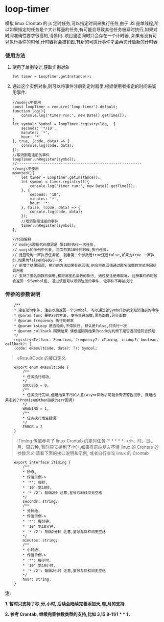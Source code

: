 # loop-timer

模拟 linux Crontab 的 js 定时任务,可以指定时间来执行任务,由于 JS 是单线程,所以如果指定的任务是个大计算量的任务,有可能会导致其他任务被延时执行,如果对时间准确性要求很高的,请慎用.
项目里面同时只会存在一个计时器, 如果有没有可以执行事件的时候,计时器将会被销毁,有新的可执行事件才会再次开启新的计时器.

### 使用方法

1.  使用了单例设计,获取实例对象

        let timer = LoopTimer.getInstance();

2.  通过这个实例对象,则可以将事件注册到定时器里,根据使用者指定的时间来调用事件.

        //nodejs中使用
        const loopTimer = require('loop-timer').default;
        function log(){
            console.log('timer run:', new Date().getTime());
        }
        let symbol: Symbol = loopTimer.registry(log,  {
            seconds: '*/10',
            minutes: '*',
            hour: '*'
        }, true, (code, data) => {
            console.log(code, data);
        });
        //取消刚刚注册的事件
        loopTimer.unRegister(symbol);
        //---------------------------------------------------------
        //vuejs中使用
        mounted(){
            let timer = LoopTimer.getInstance();
            let symbol = timer.registry((){
                console.log('timer run:', new Date().getTime());
            }, {
                seconds: '10',
                minutes: '*',
                hour: '*'
            }, false, (code, data) => {
                console.log(code, data);
            });
            //取消刚刚注册的事件
            timer.unRegister(symbol);
        },

        //代码解释
        // nodejs那份代码意思是 隔10秒执行一次任务,
        // vuejs的示例中代表, 每次的第10秒的时候,执行任务.
        // 是否轮询一直执行任务呢, 就看第二个参数是true还是false,如果为true 一直执行,如果为false则只执行一次
        // 新增了结果回调, 执行的方法如果有返回值,则会将返回值通过匿名函数的方式传回给调用者
        // 支持了匿名函数的调用,和取消匿名函数的执行, 通过反注册来取消. 注册事件的时候会返回一个Symbol值, 通过该值可以取消注册的事件, 让事件不再被执行.

### 传参的参数说明

        /**
        * 注册轮询事件, 注册以后返回一个Symbol, 可以通过该Symbol参数来取消注册的事件
        * @param func 要执行的方法, 支持普通函数,匿名函数,异步函数
        * @param frequency 执行的频率
        * @param isLoop 是否轮询,不停执行, 默认是false,只执行一次
        * @param callback 回调结果 请根据回调结果的code先判断下是否返回值符合预期
        */
        registry<T>(func: Function, frequency?: iTiming, isLoop?: boolean, callback?: {
        (code: eResultCode, data?: T): Symbol;

> eResultCode 的接口定义

        export enum eResultCode {
            /**
            * 任务执行成功,
            */
            SUCCESS = 0,
            /**
            * 任务执行完毕,但是结果不尽如人意(async函数才可能会有该警告提示, 就是结果走到了Promise的then函数的err回调)
            */
            WRANING = 1,
            /**
            * 任务执行发生错误
            */
            ERROR = 2
        }

> iTiming 传值参考了 linux Crontab 的定时任务 '\* \* \* \* \*'->分、时、日、月、周五种, 暂时只支持到了小时,如果有前端朋友不懂 linux 的 Crontab 的参数含义,请看下面的接口说明和示例, 或者自行查询 linux 的 Crontab

        export interface iTiming {
            /**
            * 秒级,
            * 传值示例->
            * '*': 每秒,
            * '10':第10秒,
            * '* /2': 每隔2秒 注意,星号与斜杠间无空格
            */
            seconds: string;
            /**
            * 分钟级,
            * 传值示例->
            * '*': 每分钟,
            * '10':第10分钟,
            * '* /2': 每隔2分钟 注意,星号与斜杠间无空格
            */
            minutes: string;
            /**
            * 小时级,
            * 传值示例->
            * '*': 每小时,
            * '10':第10小时,
            * '* /2': 每隔2小时 注意,星号与斜杠间无空格
            */
            hour: string;
        }

**注:**

**1. 暂时只支持了秒,分,小时, 后续会陆续完善添加天,周,月的支持.**

**2. 参考 Crontab, 继续完善参数类型的支持,比如 3,15 8-11/1 \* \* 1 .**
